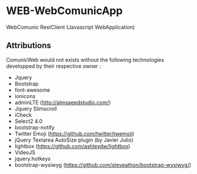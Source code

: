 # WEB-WebComunicApp

WebComunic RestClient (Javascript WebApplication)

## Attributions

ComunicWeb would not exists without the following technologies developped by their respective owner :
- Jquery
- Bootstrap
- font-awesome
- ionicons
- adminLTE (http://almsaeedstudio.com/)
- Jquery Slimscroll
- iCheck
- Select2 4.0
- bootstrap-notify
- Twitter Emoji (https://github.com/twitter/twemoji)
- jQuery Textarea AutoSize plugin (by Javier Julio)
- lightbox (https://github.com/ashleydw/lightbox)
- VideoJS
- jquery.hotkeys
- bootstrap-wysiwyg (https://github.com/steveathon/bootstrap-wysiwyg/)